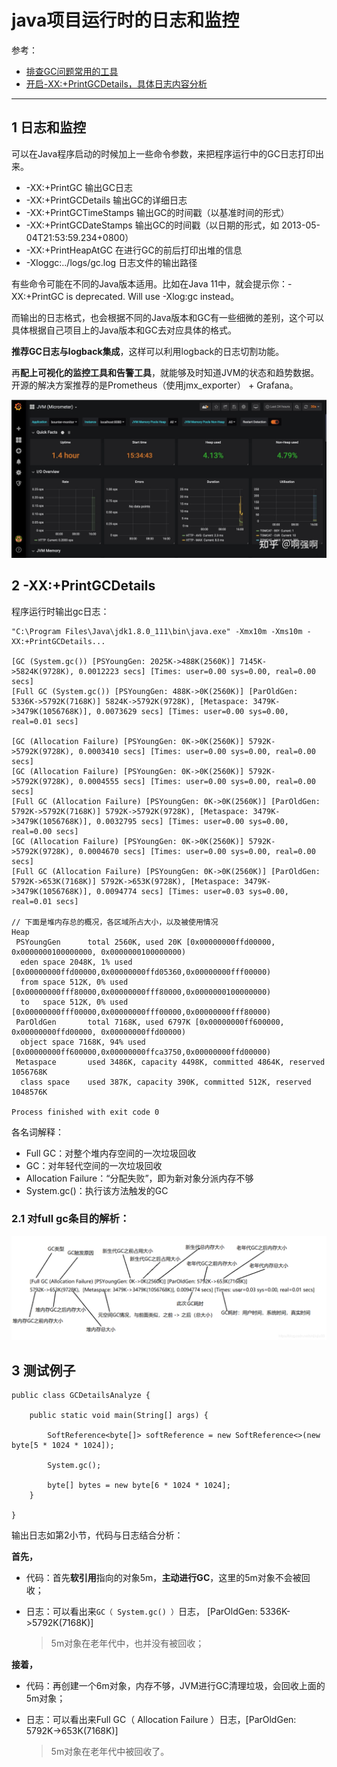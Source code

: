 # java项目运行时的日志和监控

参考：

* [排查GC问题常用的工具](https://zhuanlan.zhihu.com/p/359288659)
* [开启-XX:+PrintGCDetails，具体日志内容分析](https://blog.csdn.net/shijiujiu33/article/details/104868390)

---

## 1 日志和监控

可以在Java程序启动的时候加上一些命令参数，来把程序运行中的GC日志打印出来。

* -XX:+PrintGC 输出GC日志
* -XX:+PrintGCDetails 输出GC的详细日志
* -XX:+PrintGCTimeStamps 输出GC的时间戳（以基准时间的形式）
* -XX:+PrintGCDateStamps 输出GC的时间戳（以日期的形式，如 2013-05-04T21:53:59.234+0800）
* -XX:+PrintHeapAtGC 在进行GC的前后打印出堆的信息
* -Xloggc:../logs/gc.log 日志文件的输出路径

有些命令可能在不同的Java版本适用。比如在Java 11中，就会提示你：-XX:+PrintGC is deprecated. Will use -Xlog:gc instead。

而输出的日志格式，也会根据不同的Java版本和GC有一些细微的差别，这个可以具体根据自己项目上的Java版本和GC去对应具体的格式。

**推荐GC日志与logback集成**，这样可以利用logback的日志切割功能。

再**配上可视化的监控工具和告警工具**，就能够及时知道JVM的状态和趋势数据。开源的解决方案推荐的是Prometheus（使用jmx_exporter） + Grafana。

![](media/4.jpg)

## 2 -XX:+PrintGCDetails

程序运行时输出gc日志：

```
"C:\Program Files\Java\jdk1.8.0_111\bin\java.exe" -Xmx10m -Xms10m -XX:+PrintGCDetails...

[GC (System.gc()) [PSYoungGen: 2025K->488K(2560K)] 7145K->5824K(9728K), 0.0012223 secs] [Times: user=0.00 sys=0.00, real=0.00 secs] 
[Full GC (System.gc()) [PSYoungGen: 488K->0K(2560K)] [ParOldGen: 5336K->5792K(7168K)] 5824K->5792K(9728K), [Metaspace: 3479K->3479K(1056768K)], 0.0073629 secs] [Times: user=0.00 sys=0.00, real=0.01 secs] 

[GC (Allocation Failure) [PSYoungGen: 0K->0K(2560K)] 5792K->5792K(9728K), 0.0003410 secs] [Times: user=0.00 sys=0.00, real=0.00 secs] 
[GC (Allocation Failure) [PSYoungGen: 0K->0K(2560K)] 5792K->5792K(9728K), 0.0004555 secs] [Times: user=0.00 sys=0.00, real=0.00 secs] 
[Full GC (Allocation Failure) [PSYoungGen: 0K->0K(2560K)] [ParOldGen: 5792K->5792K(7168K)] 5792K->5792K(9728K), [Metaspace: 3479K->3479K(1056768K)], 0.0032795 secs] [Times: user=0.00 sys=0.00, real=0.00 secs] 
[GC (Allocation Failure) [PSYoungGen: 0K->0K(2560K)] 5792K->5792K(9728K), 0.0004670 secs] [Times: user=0.00 sys=0.00, real=0.00 secs] 
[Full GC (Allocation Failure) [PSYoungGen: 0K->0K(2560K)] [ParOldGen: 5792K->653K(7168K)] 5792K->653K(9728K), [Metaspace: 3479K->3479K(1056768K)], 0.0094774 secs] [Times: user=0.03 sys=0.00, real=0.01 secs] 

// 下面是堆内存总的概况，各区域所占大小，以及被使用情况
Heap
 PSYoungGen      total 2560K, used 20K [0x00000000ffd00000, 0x0000000100000000, 0x0000000100000000)
  eden space 2048K, 1% used [0x00000000ffd00000,0x00000000ffd05360,0x00000000fff00000)
  from space 512K, 0% used [0x00000000fff80000,0x00000000fff80000,0x0000000100000000)
  to   space 512K, 0% used [0x00000000fff00000,0x00000000fff00000,0x00000000fff80000)
 ParOldGen       total 7168K, used 6797K [0x00000000ff600000, 0x00000000ffd00000, 0x00000000ffd00000)
  object space 7168K, 94% used [0x00000000ff600000,0x00000000ffca3750,0x00000000ffd00000)
 Metaspace       used 3486K, capacity 4498K, committed 4864K, reserved 1056768K
  class space    used 387K, capacity 390K, committed 512K, reserved 1048576K

Process finished with exit code 0
```

各名词解释：

* Full GC：对整个堆内存空间的一次垃圾回收
* GC：对年轻代空间的一次垃圾回收
* Allocation Failure：“分配失败”，即为新对象分派内存不够
* System.gc()：执行该方法触发的GC

### 2.1 对full gc条目的解析：

![](media/5.png)

## 3 测试例子

```
public class GCDetailsAnalyze {

    public static void main(String[] args) {

        SoftReference<byte[]> softReference = new SoftReference<>(new byte[5 * 1024 * 1024]);

        System.gc();

        byte[] bytes = new byte[6 * 1024 * 1024];
    }

}
```

输出日志如第2小节，代码与日志结合分析：

**首先，**

* 代码：首先**软引用**指向的对象5m，**主动进行GC**，这里的5m对象不会被回收；

* 日志：可以看出来`GC（ System.gc() ）`日志， [ParOldGen: 5336K->5792K(7168K)]
    >5m对象在老年代中，也并没有被回收；

**接着，**

* 代码：再创建一个6m对象，内存不够，JVM进行GC清理垃圾，会回收上面的5m对象；

* 日志：可以看出来Full GC（ Allocation Failure ）日志，[ParOldGen: 5792K->653K(7168K)]
    >5m对象在老年代中被回收了。